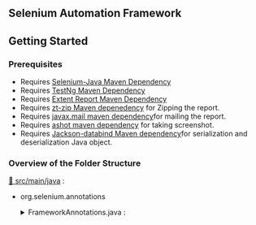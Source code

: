 ## Selenium Automation Framework

## Getting Started

### Prerequisites

- Requires [Selenium-Java Maven Dependency](https://mvnrepository.com/artifact/org.seleniumhq.selenium/selenium-java)
- Requires [TestNg Maven Dependency](https://mvnrepository.com/artifact/org.testng/testng)
- Requires [Extent Report Maven Dependency](https://mvnrepository.com/artifact/com.aventstack/extentreports)
- Requires [zt-zip Maven depenedency](https://mvnrepository.com/artifact/org.zeroturnaround/zt-zip) for Zipping the report.
- Requires [javax.mail maven dependency](https://mvnrepository.com/artifact/com.sun.mail/javax.mail)for mailing the report.
- Requires [ashot maven dependency](https://mvnrepository.com/artifact/ru.yandex.qatools.ashot/ashot) for taking screenshot.
- Requires [Jackson-databind Maven dependency](https://mvnrepository.com/artifact/com.fasterxml.jackson.core/jackson-databind)for serialization and deserialization Java object.
 
 
 ### Overview of the Folder Structure
 
[📂 src/main/java](./src/main/java) :
 * org.selenium.annotations
	<details>
	<summary>FrameworkAnnotations.java :</summary>
	
	```plaintext
	In this Java Interface, this is a custom annotation that allows you to tag test methods with metadata such as the author and category.
	It contains two elements
	`AuthorType[] author();` → Specifies the author(s) of the test case.
	`CategoryType[] category();` → Specifies the category of the test case (e.g., Smoke, Regression).
	We have Used 2 Annotations 
	`@Retention(RetentionPolicy.RUNTIME)` :This specifies that the annotation should be retained at runtime and be available for reflection.In your case, this means that the FrameworkAnnotation can be accessed at runtime using Java Reflection API, which is useful for dynamically handling test cases.
	`@Target(ElementType.METHOD)` : This means that the annotation can only be applied to methods. In a Selenium project, this typically means test methods in a test class.
	```
	</details>